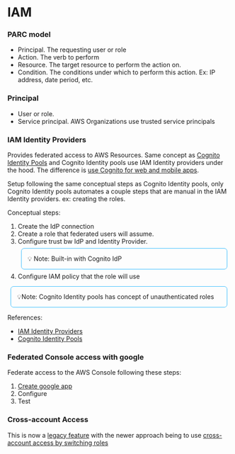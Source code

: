 <style>
    note { 
        border: 1px solid #3bf;
        padding: 1em; 
        display: block;
        margin: 0.5em;
        /* background-color: #4af;*/
        border-radius: 0.5em;
        prefix: "Note: "
    }
</style>
# IAM

### PARC model
- Principal. The requesting user or role
- Action. The verb to perform
- Resource. The target resource to perform the action on. 
- Condition. The conditions under which to perform this action. Ex: IP address, date period, etc.

### Principal
- User or role. 
- Service principal. AWS Organizations use trusted service principals

### IAM Identity Providers
Provides federated access to AWS Resources. Same concept as [Cognito Identity Pools](https://docs.aws.amazon.com/cognito/latest/developerguide/cognito-identity.html) and Cognito Identity pools use IAM Identity providers under the hood. The difference is [use Cognito for web and mobile apps](https://docs.aws.amazon.com/IAM/latest/UserGuide/id_roles_common-scenarios_federated-users.html#id_roles_common-scenarios_federated-users-cognito). 

Setup following the same conceptual steps as Cognito Identity pools, only Cognito Identity pools automates a couple steps that are manual in the IAM Identity providers. ex: creating the roles. 

Conceptual steps: 
1. Create the IdP connection
2. Create a role that federated users will assume. 
3. Configure trust bw IdP and Identity Provider. <note>💡 Note: Built-in with Cognito IdP</note>
4. Configure IAM policy that the role will use

<note>💡Note: Cognito Identity pools has concept of unauthenticated roles</notes>

References: 
- [IAM Identity Providers](https://docs.aws.amazon.com/IAM/latest/UserGuide/id_roles_providers.html)
- [Cognito Identity Pools](https://docs.aws.amazon.com/cognito/latest/developerguide/cognito-identity.html)

### Federated Console access with google
Federate access to the AWS Console following these steps:
1. [Create google app](https://developers.google.com/identity/protocols/oauth2/openid-connect)
2. Configure 
3. Test

### Cross-account Access
This is now a [legacy feature](https://aws.amazon.com/blogs/security/how-to-enable-cross-account-access-to-the-aws-management-console/) with the newer approach being to use [cross-account access by switching roles](https://docs.aws.amazon.com/IAM/latest/UserGuide/tutorial_cross-account-with-roles.html) 